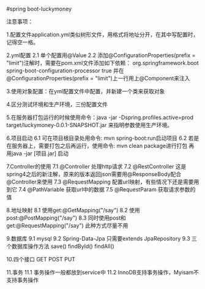 #spring boot-luckymoney

注意事项：

1.配置文件application.yml类似树形文件，用格式将地址分开，在其中写配置时，记得空一格。

2.yml配置
  2.1 单个配置用@Value
  2.2 添加@ConfigurationProperties(prefix = "limit")注解时，需要在pom.xml文件添加如下依赖：
        <dependency>
            <groupId>org.springframework.boot</groupId>
            <artifactId>spring-boot-configuration-processor</artifactId>
            <optional>true</optional>
        </dependency>
      并在@ConfigurationProperties(prefix = "limit")上一行用上@Component来注入

3.使用对象配置：在yml配置文件中配置，并新建一个类来获取对象

4.区分测试环境和生产环境，三份配置文件

5.在服务器打包运行的时候使用命令：java -jar -Dspring.profiles.active=prod target/luckymoney-0.0.1-SNAPSHOT.jar 来指明参数使用生产环境。

6.项目启动
  6.1 可在项目根目录处用命令: mvn spring-boot:run启动项目
  6.2 若是在服务器上，需要打包之后再运行，使用命令: mvn clean package进行打包
    再用java -jar [项目.jar] 启动
    
7.Controller的使用
  7.1 @Controller 处理http请求
  7.2 @RestController 这是spring4之后的新注解，原来的版本返回json需要用@ResponseBody配合@Controller来使用
  7.3 @RequestMapping 配置url映射，有些情况下还是需要用到它
  7.4 @PathVariable 获取url中的数据
  7.5 @RequestParam 获取请求参数的值
  
8.地址映射
  8.1 使用get:@GetMapping("/say")
  8.2 使用post:@PostMapping("/say")
  8.3 同时使用post和get:@RequestMapping("/say") 此种方式尽量不用

9.数据库
  9.1 mysql
  9.2 Spring-Data-Jpa 只需要extends JpaRepository
  9.3 三个数据库操作方法 save() findById() findAll()
  
10.四个接口 GET POST PUT

11.事务
  11.1 事务操作一般都放到service中
  11.2 InnoDB支持事务操作，Myisam不支持事务操作